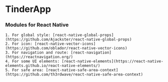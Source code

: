 # TinderApp

### Modules for React Native

    1. For global style: [react-native-global-props](https://github.com/Ajackster/react-native-global-props)
    2. For icon: [react-native-vector-icons](https://github.com/oblador/react-native-vector-icons)
    3. For navigation and route: [react-navigation](https://reactnavigation.org/)
    4. For some UI elements: [react-native-elements](https://react-native-elements.github.io/react-native-elements/)
    5. For safe area: [react-native-safe-area-context](https://github.com/th3rdwave/react-native-safe-area-context)
